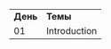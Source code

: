<table>
  <tr>
    <td><b>День</b></td>
    <td><b>Темы</b></td>
  </tr>
  
  <tr>
    <td>01</td>
    <td><a src="/01_Day_Introduction">Introduction</a></td>
  </tr>
</table>
